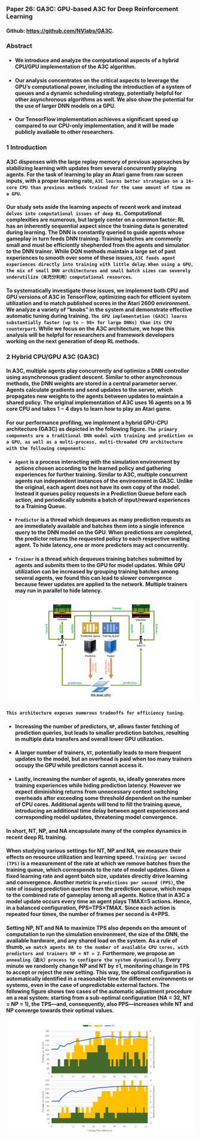 ### Paper 26: GA3C: GPU-based A3C for Deep Reinforcement Learning 

#### Github: <https://github.com/NVlabs/GA3C>.

### Abstract

- #### We introduce and analyze the computational aspects of a hybrid CPU/GPU implementation of the A3C algorithm.


- #### Our analysis concentrates on the critical aspects to leverage the GPU’s computational power, including the introduction of a system of queues and a dynamic scheduling strategy, potentially helpful for other asynchronous algorithms as well. We also show the potential for the use of larger DNN models on a GPU.

- #### Our TensorFlow implementation achieves a significant speed up compared to our CPU-only implementation, and it will be made publicly available to other researchers.


### 1 Introduction

#### A3C dispenses with the large replay memory of previous approaches by stabilizing learning with updates from several concurrently playing agents. For the task of learning to play an Atari game from raw screen inputs, with a proper learning rate, `A3C learns better strategies on a 16-core CPU than previous methods trained for the same amount of time on a GPU`.

#### Our study sets aside the learning aspects of recent work and instead `delves into computational issues of deep RL`. Computational complexities are numerous, but largely center on a common factor: RL has an inherently sequential aspect since the training data is generated during learning. The DNN is constantly queried to guide agents whose gameplay in turn feeds DNN training. Training batches are commonly small and must be efficiently shepherded from the agents and simulator to the DNN trainer. While DQN methods maintain a large set of past experiences to smooth over some of these issues, `A3C feeds agent experiences directly into training with little delay`. `When using a GPU, the mix of small DNN architectures and small batch sizes can severely underutilize（未充分利用）computational resources`.

#### To systematically investigate these issues, we implement both CPU and GPU versions of A3C in TensorFlow, optimizing each for efficient system utilization and to match published scores in the Atari 2600 environment. We analyze a variety of “knobs” in the system and demonstrate effective automatic tuning during training. `The GPU implementation (GA3C) learns substantially faster (up to ∼ 90× for large DNNs) than its CPU counterpart`. While we focus on the A3C architecture, we hope this analysis will be helpful for researchers and framework developers working on the next generation of deep RL methods.

### 2 Hybrid CPU/GPU A3C (GA3C)

#### In A3C, multiple agents play concurrently and optimize a DNN controller using asynchronous gradient descent. Similar to other asynchronous methods, the DNN weights are stored in a central parameter server. Agents calculate gradients and send updates to the server, which propagates new weights to the agents between updates to maintain a shared policy. The original implementation of A3C uses 16 agents on a 16 core CPU and takes 1 − 4 days to learn how to play an Atari game.

#### For our performance profiling, we implement a hybrid GPU-CPU architecture (GA3C) as depicted in the following figure. `The primary components are a traditional DNN model with training and prediction on a GPU, as well as a multi-process, multi-threaded CPU architecture with the following components`:

- #### `Agent` is a process interacting with the simulation environment by actions chosen according to the learned policy and gathering experiences for further training. Similar to A3C, multiple concurrent agents run independent instances of the environment in GA3C. Unlike the original, each agent does not have its own copy of the model. Instead it queues policy requests in a Prediction Queue before each action, and periodically submits a batch of input/reward experiences to a Training Queue.

- #### `Predictor` is a thread which dequeues as many prediction requests as are immediately available and batches them into a single inference query to the DNN model on the GPU. When predictions are completed, the predictor returns the requested policy to each respective waiting agent. To hide latency, one or more predictors may act concurrently.

- #### `Trainer` is a thread which dequeues training batches submitted by agents and submits them to the GPU for model updates. While GPU utilization can be increased by grouping training batches among several agents, we found this can lead to slower convergence because fewer updates are applied to the network. Multiple trainers may run in parallel to hide latency.

<p align="center">
<img src="/images/572.png"><br/>
</p>

#### `This architecture exposes numerous tradeoffs for efficiency tuning`. 

- #### Increasing the number of predictors, `NP`, allows faster fetching of prediction queries, but leads to smaller prediction batches, resulting in multiple data transfers and overall lower GPU utilization. 

- #### A larger number of trainers, `NT`, potentially leads to more frequent updates to the model, but an overhead is paid when too many trainers occupy the GPU while predictors cannot access it. 

- #### Lastly, increasing the number of agents, `NA`, ideally generates more training experiences while hiding prediction latency. However we expect diminishing returns from unnecessary context switching overheads after exceeding some threshold dependent on the number of CPU cores. Additional agents will tend to fill the training queue, introducing an additional time delay between agent experiences and corresponding model updates, threatening model convergence. 

#### In short, NT, NP, and NA encapsulate many of the complex dynamics in recent deep RL training. 

#### When studying various settings for NT, NP and NA, we measure their effects on resource utilization and learning speed. `Training per second (TPS)` is a measurement of the rate at which we remove batches from the training queue, which corresponds to the rate of model updates. Given a fixed learning rate and agent batch size, updates directly drive learning and convergence. Another metric is `predictions per second (PPS)`, the rate of issuing prediction queries from the prediction queue, which maps to the combined rate of gameplay among all agents. Notice that in A3C a model update occurs every time an agent plays TMAX=5 actions. Hence, in a balanced configuration, PPS≈TPS×TMAX. Since each action is repeated four times, the number of frames per second is 4×PPS.

#### Setting NP, NT and NA to maximize TPS also depends on the amount of computation to run the simulation environment, the size of the DNN, the available hardware, and any shared load on the system. As a rule of thumb, `we match agents NA to the number of available CPU cores, with predictors and trainers NP = NT = 2`. Furthermore, we propose an `annealing（退火）process to configure the system dynamically`. Every minute we randomly change NP and NT by ±1, monitoring change in TPS to accept or reject the new setting. This way, the optimal configuration is automatically identified in a reasonable time for different environments or systems, even in the case of unpredictable external factors. The following figure shows two cases of the automatic adjustment procedure on a real system: starting from a sub-optimal configuration (NA = 32, NT = NP = 1), the TPS—and, consequently, also PPS—increases while NT and NP converge towards their optimal values.

<p align="center">
<img src="/images/573.png"><br/>
</p>